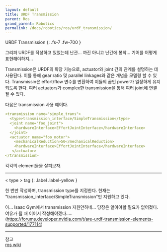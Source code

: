 ```yaml
---
layout: default
title: URDF Transmission
parent: Ros
grand_parent: Robotics
permalink: /docs/robotics/ros/urdf_transmission/
---
```


URDF Transmission
{: .fs-7 .fw-700 }

그리퍼 URDF를 작성하고 있었는데 난관... 까진 아니고 난간에 봉착... 기어를 어떻게 표현해야하지...   

Transmission은 URDF의 확장 기능으로, actuator와 joint 간의 관계를 설명하는 데 사용된다. 이를 통해 gear ratio 및 parallel linkages와 같은 개념을 모델링 할 수 있다. Transmissin은 effort/flow 변수를 변환하여 이들의 곱인 power가 일정하게 유지되도록 한다. 여러 actuators가 complex한 transmission을 통해 여러 joint에 연결 될 수 있다.   

다음은 transmission 사용 예이다.

```yaml
<transmission name="simple_trans">
  <type>transmission_interface/SimpleTransmission</type>
  <joint name="foo_joint">
    <hardwareInterface>EffortJointInterface</hardwareInterface>
  </joint>
  <actuator name="foo_motor">
    <mechanicalReduction>50</mechanicalReduction>
    <hardwareInterface>EffortJointInterface</hardwareInterface>
   </actuator>
</transmission>
```

각각의 element들을 살펴보자.      
   
 
---

< type > tag
{: .label .label-yellow }

한 번만 작성하며, transmission type를 지정한다. 현재는 "transmission_interface/SimpleTransmission"만 지원하고 있다.   

아...
Isaac Gym에서 transmission 지원안하네... 당장은 알아야할 필요가 없어졌다. 여유가 될 때 이어서 작성해야겠다.....
(https://forums.developer.nvidia.com/t/are-urdf-transmission-elements-supported/177114)


---

참고  
[ros wiki](http://wiki.ros.org/urdf/XML/Transmission)

